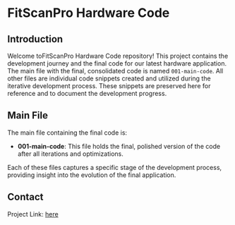 # FitScanPro Hardware Code

## Introduction

Welcome toFitScanPro Hardware Code repository! This project contains the development journey and the final code for our latest hardware application. The main file with the final, consolidated code is named `001-main-code`. All other files are individual code snippets created and utilized during the iterative development process. These snippets are preserved here for reference and to document the development progress.

## Main File

The main file containing the final code is:

- **001-main-code**: This file holds the final, polished version of the code after all iterations and optimizations.



Each of these files captures a specific stage of the development process, providing insight into the evolution of the final application.

## Contact

Project Link: [here](https://github.com/mbilal-x/FYP-BCS-2020-2024)
